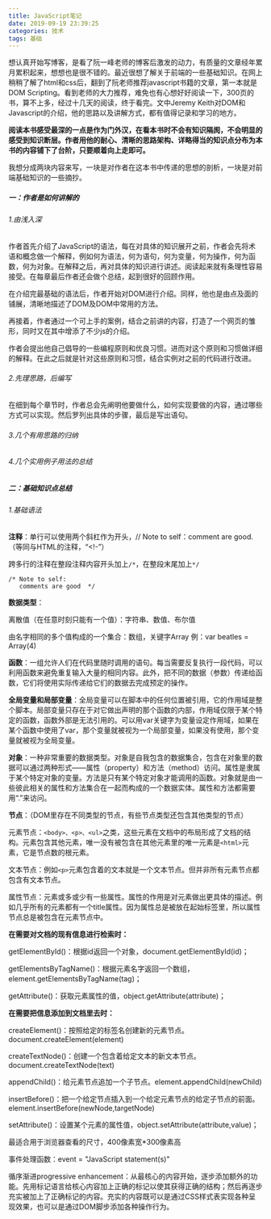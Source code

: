 ```yaml
---
title: JavaScript笔记
date: 2019-09-19 23:39:25
categories: 技术
tags: 基础
---
```


想认真开始写博客，是看了阮一峰老师的博客后激发的动力，有质量的文章经年累月累积起来，想想也是很不错的。最近很想了解关于前端的一些基础知识。在网上稍稍了解了html和css后，翻到了阮老师推荐javascript书籍的文章，第一本就是DOM Scripting。看到老师的大力推荐，难免也有心想好好阅读一下，300页的书，算不上多，经过十几天的阅读，终于看完。文中Jeremy Keith对DOM和Javascript的介绍，他的思路以及讲解方式，都有值得记录和学习的地方。

**阅读本书感受最深的一点是作为门外汉，在看本书时不会有知识隔阂，不会明显的感受到知识断层。作者用他的耐心、清晰的思路架构、详略得当的知识点分布为本书的内容铺下了台阶，只要顺着向上走即可。**

我想分成两块内容来写，一块是对作者在这本书中传递的思想的剖析，一块是对前端基础知识的一些摘抄。

##### 一：作者是如何讲解的

###### 1.由浅入深

作者首先介绍了JavaScript的语法，每在对具体的知识展开之前，作者会先将术语和概念做一个解释，例如何为语法，何为语句，何为变量，何为操作，何为函数，何为对象。在解释之后，再对具体的知识进行讲述。阅读起来就有条理性容易接受。在每章最后作者还会做个总结，起到很好的回顾作用。

在介绍完最基础的语法后，作者开始对DOM进行介绍。同样，他也是由点及面的铺展，清晰地描述了DOM及DOM中常用的方法。

再接着，作者通过一个可上手的案例，结合之前讲的内容，打造了一个网页的雏形，同时又在其中增添了不少js的介绍。

作者会提出他自己倡导的一些编程原则和优良习惯。进而对这个原则和习惯做详细的解释。在此之后就是针对这些原则和习惯，结合实例对之前的代码进行改进。

###### 2.先理思路，后编写

在细到每个章节时，作者总会先阐明他要做什么，如何实现要做的内容，通过哪些方式可以实现。然后罗列出具体的步骤，最后是写出语句。

###### 3.几个有用思路的归纳



###### 4.几个实用例子用法的总结



##### 二：基础知识点总结

###### 1.基础语法

**注释**：单行可以使用两个斜杠作为开头，// Note to self：comment are good.（等同与HTML的注释，“<!-”）

跨多行的注释在整段注释内容开头加上`/*`，在整段末尾加上`*/`          

```
/* Note to self:
   comments are good  */
```

**数据类型**：

离散值（在任意时刻只能有一个值）：字符串、数值、布尔值

由名字相同的多个值构成的一个集合：数组，关键字Array     例：var beatles = Array(4)

**函数**：一组允许人们在代码里随时调用的语句。每当需要反复执行一段代码，可以利用函数来避免重复输入大量的相同内容。此外，把不同的数据（参数）传递给函数，它们将使用实际传递给它们的数据去完成预定的操作。

**全局变量和局部变量**：全局变量可以在脚本中的任何位置被引用，它的作用域是整个脚本。局部变量只存在于对它做出声明的那个函数的内部，作用域仅限于某个特定的函数，函数外部是无法引用的。可以用var关键字为变量设定作用域，如果在某个函数中使用了var，那个变量就被视为一个局部变量，如果没有使用，那个变量就被视为全局变量。

**对象**：一种非常重要的数据类型。对象是自我包含的数据集合，包含在对象里的数据可以通过两种形式——属性（property）和方法（method）访问。属性是隶属于某个特定对象的变量。方法是只有某个特定对象才能调用的函数。对象就是由一些彼此相关的属性和方法集合在一起而构成的一个数据实体。属性和方法都需要用“.”来访问。

**节点**：（DOM里存在不同类型的节点，有些节点类型还包含其他类型的节点）

元素节点：`<body>、<p>、<ul>`之类，这些元素在文档中的布局形成了文档的结构。元素包含其他元素，唯一没有被包含在其他元素里的唯一元素是`<html>`元素，它是节点数的根元素。

文本节点：例如`<p>`元素包含着的文本就是一个文本节点。但并非所有元素节点都包含有文本节点。

属性节点：元素或多或少有一些属性。属性的作用是对元素做出更具体的描述。例如几乎所有的元素都有一个title属性。因为属性总是被放在起始标签里，所以属性节点总是被包含在元素节点中。

**在需要对文档的现有信息进行检索时：**

getElementById()：根据id返回一个对象，document.getElementById(id)；

getElementsByTagName()：根据元素名字返回一个数组，element.getElementsByTagName(tag)；

getAttribute()：获取元素属性的值，object.getAttribute(attribute)；

**在需要把信息添加到文档里去时：**

createElement()：按照给定的标签名创建新的元素节点。document.createElement(element)

createTextNode()：创建一个包含着给定文本的新文本节点。document.createTextNode(text)

appendChild()：给元素节点追加一个子节点。element.appendChild(newChild)

insertBefore()：把一个给定节点插入到一个给定元素节点的给定子节点的前面。element.insertBefore(newNode,targetNode)

setAttribute()：设置某个元素的属性值，object.setAttribute(attribute,value)；





最适合用于浏览器查看的尺寸，400像素宽*300像素高

事件处理函数：event = "JavaScript statement(s)"

循序渐进progressive enhancement：从最核心的内容开始，逐步添加额外的功能。先用标记语言给核心内容加上正确的标记以使其获得正确的结构；然后再逐步充实被加上了正确标记的内容。充实的内容既可以是通过CSS样式表实现各种呈现效果，也可以是通过DOM脚步添加各种操作行为。